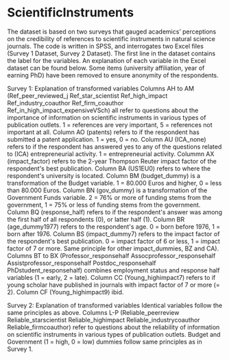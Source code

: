 # ScientificInstruments

The dataset is based on two surveys that gauged academics’ perceptions on the credibility of references to scientific instruments in natural science journals. The code is written in SPSS, and interrogates two Excel files (Survey 1 Dataset, Survey 2 Dataset). The first line in the dataset contains the label for the variables. An explanation of each variable in the Excel dataset can be found below. Some items (university affiliation, year of earning PhD) have been removed to ensure anonymity of the respondents.

Survey 1: Explanation of transformed variables
Columns AH to AM (Ref_peer_reviewed_j	Ref_star_scientist	Ref_high_impact	Ref_industry_coauthor	Ref_firm_coauthor	Ref_in_high_impact_expensiveVSch) all refer to questions about the importance of information on scientific instruments in various types of publication outlets. 1 = references are very important, 5 = references not important at all.
Column AO (patents) refers to if the respondent has submitted a patent application. 1 = yes, 0 = no.
Column AU (ICA_none) refers to if the respondent has answered yes to any of the questions related to (ICA) entrepreneurial activity. 1 = entrepreneurial activity.
Colummn AX (impact_factor) refers to the 2-year Thompson Reuter impact factor of the respondent's best publication.
Column BA (US1EU0) refers to where the respondent's university is located.
Column BM (budget_dummy) is a transformation of the Budget variable. 1 = 80.000 Euros and higher, 0 = less than 80.000 Euros.
Column BN (gov_dummy) is a transformation of the Government Funds variable. 2 = 76% or more of funding stems from the government, 1 = 75% or less of funding stems from the government.
Column BQ (response_half) refers to if the respondent's answer was among the first half of all respondents (0), or latter half (1).
Column BR (age_dummy1977) refers to the respondent's age. 0 = born before 1976, 1 = born after 1976.
Column BS (impact_dummy7) refers to the impact factor of the respondent's best publication. 0 = impact factor of 6 or less, 1 = impact factor of 7 or more. Same principle for other impact_dummies, BZ and CA).
Columns BT to BX (Professor_responsehalf	Assocprofessor_responsehalf	Assistprofessor_responsehalf	Postdoc_responsehalf	PhDstudent_responsehalf) combines employment status and response half variables (1 = early, 2 = late).
Column CC (Young_highimpact7) refers to if young scholar have published in journals with impact factor of 7 or more (= 2).
Column CF (Young_highimpact9) ibid.

Survey 2: Explanation of transformed variables
Identical variables follow the same principles as above.
Columns L-P (Reliable_peerreview	Reliable_starscientist	Reliable_highimpact	Reliable_industrycoauthor	Reliable_firmcoauthor) refer to questions about the reliability of information on scientific instruments in various types of publication outlets.
Budget and Government (1 = high, 0 = low) dummies follow same principles as in Survey 1.
